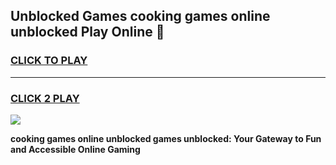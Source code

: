 
## Unblocked Games cooking games online unblocked Play Online 👋
<h3>
<a href="https://news.freeplayer.one?title=cooking_games_online_unblocked&ref=17F">CLICK TO PLAY</a></h3>
<hr>

<h3>
<a href="https://news.freeplayer.one?title=cooking_games_online_unblocked&ref=17F">CLICK 2 PLAY</a>
  
</h3>

<a href="https://news.freeplayer.one?title=cooking_games_online_unblocked&ref=17F/"><img src="https://clearcache.store/games.png"></a>


**cooking games online unblocked games unblocked: Your Gateway to Fun and Accessible Online Gaming**
